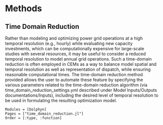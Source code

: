 # Methods
## Time Domain Reduction

Rather than modeling and optimizing power grid operations at a high temporal resolution (e.g., hourly) while evaluating new capacity investments, which can be computationally expensive for large-scale studies with several resources,  it may be useful to consider a reduced temporal resolution to model annual grid operations. Such a time-domain reduction is often employed in CEMs as a way to balance model spatial and temporal resolution as well as representation of dispatch, while ensuring reasonable computational times.  The time-domain reduction method provided allows the user to automate these feature by specifying the various parameters related to the time-domain reduction algorithm (via time\_domain\_reduction\_settings.yml described under  Model Inputs/Outputs documentations/Inputs), including the desired level of temporal resolution to be used in formulating the resulting optimization model.

```@autodocs
Modules = [Dolphyn]
Pages = ["time_domain_reduction.jl"]
Order = [:type, :function]
```